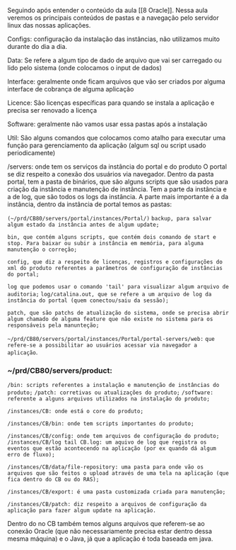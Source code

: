 Seguindo após entender o conteúdo da aula [[8 Oracle]].
Nessa aula veremos os principais conteúdos de pastas e a navegação pelo servidor linux das nossas aplicações.

Configs:
configuração da instalação das instâncias, não utilizamos muito durante do dia a dia.

Data:
Se refere a algum tipo de dado de arquivo que vai ser carregado ou lido pelo sistema (onde colocamos o input de dados)

Interface:
geralmente onde ficam arquivos que vão ser criados por alguma interface de cobrança de alguma aplicação

Licence:
São licenças específicas para quando se instala a aplicação e precisa ser renovado a licença

Software:
geralmente não vamos usar essa pastas após a instalação

Util:
São alguns comandos que colocamos como atalho para executar uma função para gerenciamento da aplicação (algum sql ou script usado periodicamente)

/servers:
onde tem os serviços da instância do portal e do produto 
O portal se diz respeito a conexão dos usuários via navegador.
Dentro da pasta portal, tem a pasta de binários, que são alguns scripts que são usados para criação da instância e manutenção de instância. Tem a parte da instância e a de log, que são todos os logs da instância.
A parte mais importante é a da instância, dentro da instância de portal temos as pastas:

`(~/prd/CB80/servers/portal/instances/Portal/)`
`backup, para salvar algum estado da instância antes de algum update;`

`bin, que contém alguns scripts, que contém dois comando de start e stop. Para baixar ou subir a instância em memória, para alguma manutenção o correção;`

`config, que diz a respeito de licenças, registros e configurações do xml do produto referentes a parâmetros de configuração de instâncias do portal;`

`log que podemos usar o comando 'tail' para visualizar algum arquivo de auditoria;`
`log/catalina.out, que se refere a um arquivo de log da instância do portal (quem conectou/saiu da sessão);`

`patch, que são patchs de atualização do sistema, onde se precisa abrir algum chamado de alguma feature que não existe no sistema para os responsáveis pela manunteção;`

`~/prd/CB80/servers/portal/instances/Portal/portal-servers/web:`
`que refere-se a possibilitar ao usuários acessar via navegador a aplicação`.

### ~/prd/CB80/servers/product:
`/bin: scripts referentes a instalação e manutenção de instâncias do produto;`
`/patch: corretivas ou atualizações do produto;`
`/software: referente a alguns arquivos utilizados na instalação do produto;`

`/instances/CB: onde está o core do produto;`

`/instances/CB/bin: onde tem scripts importantes do produto;`

`/instances/CB/config: onde tem arquivos de configuração do produto;
`
`/instances/CB/log tail CB.log: um aquivo de log que registra os eventos que estão acontecendo na aplicação (por ex quando dá algum erro de fluxo);`

`/instances/CB/data/file-repository: uma pasta para onde vão os arquivos que são feitos o upload através de uma tela na aplicação (que fica dentro do CB ou do RAS);`

`/instances/CB/export: é uma pasta customizada criada para manutenção;`

`/instances/CB/patch: diz respeito a arquivos de configuração da aplicação para fazer algum update na aplicação.`


Dentro do no CB também temos alguns arquivos que referem-se ao conexão Oracle (que não necessariamente precisa estar dentro dessa mesma máquina) e o Java, já que a aplicação é toda baseada em java.
